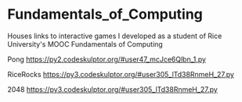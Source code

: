 # Fundamentals_of_Computing
Houses links to interactive games I developed as a student of Rice University's MOOC Fundamentals of Computing

Pong      https://py2.codeskulptor.org/#user47_mcJce6Qlbn_1.py

RiceRocks https://py3.codeskulptor.org/#user305_lTd38RnmeH_27.py

2048      https://py3.codeskulptor.org/#user305_lTd38RnmeH_27.py
